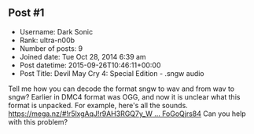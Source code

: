 ## Post #1
- Username: Dark Sonic
- Rank: ultra-n00b
- Number of posts: 9
- Joined date: Tue Oct 28, 2014 6:39 am
- Post datetime: 2015-09-26T10:46:11+00:00
- Post Title: Devil May Cry 4: Special Edition - .sngw audio

Tell me how you can decode the format sngw to wav and from wav to sngw? 
Earlier in DMC4 format was OGG, and now it is unclear what this format is unpacked. 
For example, here's all the sounds. [https://mega.nz/#!r5lxgAqJ!r9AH3RGQ7y_W ... FoGoQjrs84](https://mega.nz/#!r5lxgAqJ!r9AH3RGQ7y_WeBk5M1reLx8EHFvoEjDnzFoGoQjrs84)
Can you help with this problem?
